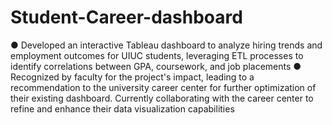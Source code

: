# Student-Career-dashboard
●	Developed an interactive Tableau dashboard to analyze hiring trends and employment outcomes for UIUC students, leveraging ETL processes to identify correlations between GPA, coursework, and job placements 
●	Recognized by faculty for the project's impact, leading to a recommendation to the university career center for further optimization of their existing dashboard. Currently collaborating with the career center to refine and enhance their data visualization capabilities
